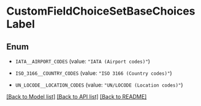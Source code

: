 # CustomFieldChoiceSetBaseChoicesLabel

## Enum


* `IATA__AIRPORT_CODES` (value: `"IATA (Airport codes)"`)

* `ISO_3166__COUNTRY_CODES` (value: `"ISO 3166 (Country codes)"`)

* `UN_LOCODE__LOCATION_CODES` (value: `"UN/LOCODE (Location codes)"`)


[[Back to Model list]](../README.md#documentation-for-models) [[Back to API list]](../README.md#documentation-for-api-endpoints) [[Back to README]](../README.md)


